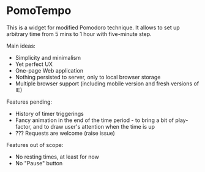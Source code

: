 # PomoTempo
This is a widget for modified Pomodoro technique.
It allows to set up arbitrary time from 5 mins to 1 hour with five-minute step.

Main ideas:
* Simplicity and minimalism
* Yet perfect UX
* One-page Web application
* Nothing persisted to server, only to local browser storage
* Multiple browser support (including mobile version and fresh versions of IE)

Features pending:
* History of timer triggerings
* Fancy animation in the end of the time period - to bring a bit of play-factor, and to draw user's attention when the time is up
* ??? Requests are welcome (raise issue)

Features out of scope:
* No resting times, at least for now
* No "Pause" button
